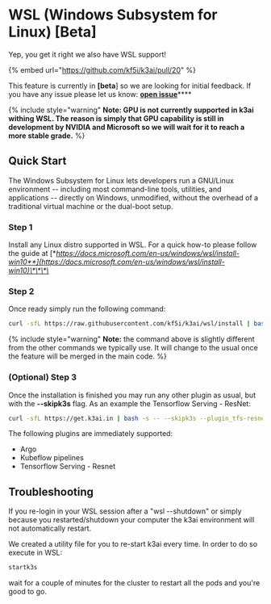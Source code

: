 # WSL \(Windows Subsystem for Linux\) \[Beta\]

Yep, you get it right we also have WSL support!

{% embed url="https://github.com/kf5i/k3ai/pull/20" %}

This feature is currently in **\[beta**\] so we are looking for initial feedback. If you have any issue please let us know: [**open issue**](https://github.com/kf5i/k3ai/issues/new?assignees=&labels=bug%2C+needs-triage&template=bug_report.md&title=)\*\*\*\*

{% include style="warning"
**Note: GPU is not currently supported in k3ai withing WSL. The reason is simply that GPU capability is still in development by NVIDIA and Microsoft so we will wait for it to reach a more stable grade.**
%}

## Quick Start

The Windows Subsystem for Linux lets developers run a GNU/Linux environment -- including most command-line tools, utilities, and applications -- directly on Windows, unmodified, without the overhead of a traditional virtual machine or the dual-boot setup.

### Step 1

Install any Linux distro supported in WSL. For a quick how-to please follow the guide at [**https://docs.microsoft.com/en-us/windows/wsl/install-win10**](https://docs.microsoft.com/en-us/windows/wsl/install-win10)\*\*\*\*

### Step 2

Once ready simply run the following command:

```bash
curl -sfL https://raw.githubusercontent.com/kf5i/k3ai/wsl/install | bash -s -- --wsl --pipelines
```

{% include style="warning"
**Note:** the command above is slightly different from the other commands we typically use. It will change to the usual once the feature will be merged in the main code.
%}

### \(Optional\) Step 3

Once the installation is finished you may run any other plugin as usual, but with the **--skipk3s**  flag. As an example the Tensorflow Serving - ResNet:

```bash
curl -sfL https://get.k3ai.in | bash -s -- --skipk3s --plugin_tfs-resnet
```

The following plugins are immediately supported:

* Argo
* Kubeflow pipelines
* Tensorflow Serving - Resnet 

## Troubleshooting

If you re-login in your WSL session after a "wsl --shutdown" or simply because you restarted/shutdown your computer the k3ai environment will not automatically restart.

We created a utility file for you to re-start k3ai every time. In order to do so execute in WSL:

```bash
startk3s
```

wait for a couple of minutes for the cluster to restart all the pods and you're good to go.


